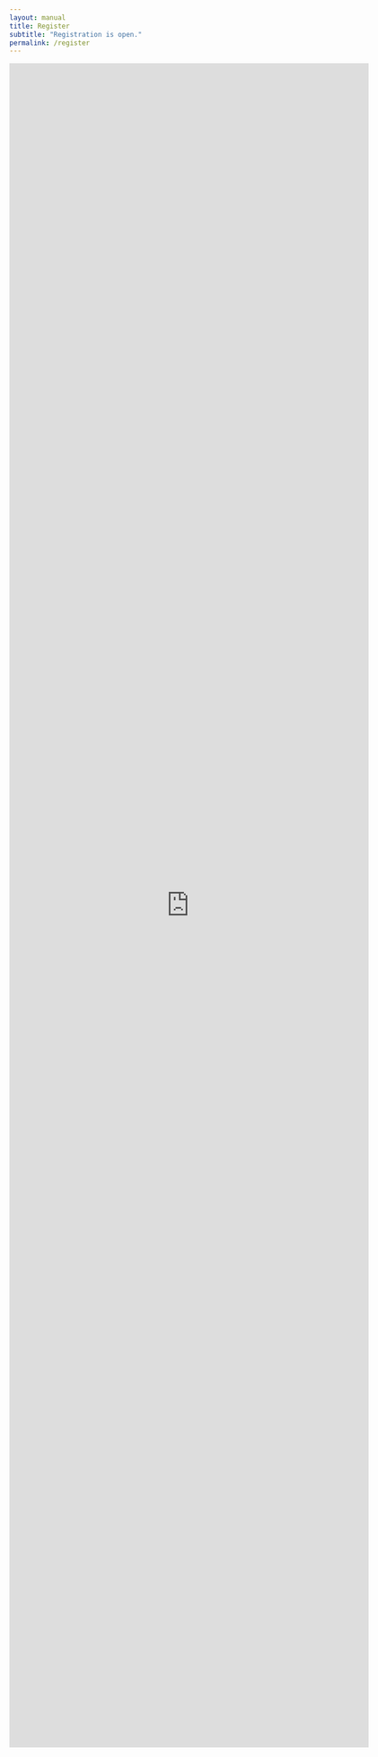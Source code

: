 ```yaml
---
layout: manual
title: Register
subtitle: "Registration is open."
permalink: /register
---
```




<iframe src="https://docs.google.com/forms/d/e/1FAIpQLScBRwuBjrYBYwPh9KXvzEZ6xciXxA67QpKVELmEV8a_v8YQgw/viewform?embedded=true" width="640" height="3000" frameborder="0" marginheight="0" marginwidth="0">Loading...</iframe>

